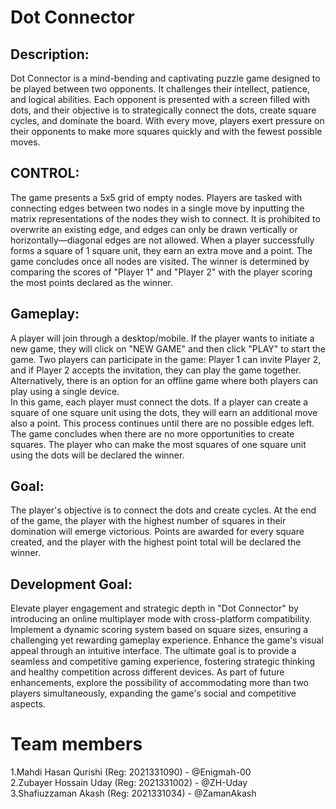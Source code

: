 
# **Dot Connector**
## **Description:** 
Dot Connector is a mind-bending and captivating puzzle game designed to be played between two opponents. 
It challenges their intellect, patience, and logical abilities. Each opponent is presented with a screen filled with 
dots, and their objective is to strategically connect the dots, create square cycles, and dominate the board.
With every move, players exert pressure on their opponents to make more squares quickly and with the 
fewest possible moves. <br>

## **CONTROL:** 
The game presents a 5x5 grid of empty nodes. Players are tasked with connecting edges between two nodes in a single 
move by inputting the matrix representations of the nodes they wish to connect. It is prohibited to overwrite an existing 
edge, and edges can only be drawn vertically or horizontally—diagonal edges are not allowed. 
When a player successfully forms a square of 1 square unit, they earn an extra move and a point. The game concludes 
once all nodes are visited. The winner is determined by comparing the scores of "Player 1" and "Player 2" with the 
player scoring the most points declared as the winner. <br>

## **Gameplay:** 
A player will join through a desktop/mobile. If the player wants to initiate a new game, they will click on "NEW GAME" 
and then click "PLAY" to start the game. Two players can participate in the game: Player 1 can invite Player 2, and if 
Player 2 accepts the invitation, they can play the game together. Alternatively, there is an option for an offline game 
where both players can play using a single device. <br>
In this game, each player must connect the dots. If a player can create a square of one square unit using the dots, they 
will earn an additional move also a point. This process continues until there are no possible edges left. The game 
concludes when there are no more opportunities to create squares. The player who can make the most squares of one 
square unit using the dots will be declared the winner. <br>

## **Goal:**  
The player's objective is to connect the dots and create cycles. At the end of the game, the player with the highest 
number of squares in their domination will emerge victorious. Points are awarded for every square created, and the 
player with the highest point total will be declared the winner. <br>

## **Development Goal:** 
Elevate player engagement and strategic depth in "Dot Connector" by introducing an online multiplayer mode with 
cross-platform compatibility. Implement a dynamic scoring system based on square sizes, ensuring a challenging yet 
rewarding gameplay experience. Enhance the game's visual appeal through an intuitive interface. The ultimate goal is to 
provide a seamless and competitive gaming experience, fostering strategic thinking and healthy competition across 
different devices. As part of future enhancements, explore the possibility of accommodating more than two players 
simultaneously, expanding the game's social and competitive aspects.<br>

# **Team members**
1.Mahdi Hasan Qurishi (Reg: 2021331090) - @Enigmah-00 <br>
2.Zubayer Hossain Uday (Reg: 2021331002) - @ZH-Uday <br>
3.Shafiuzzaman Akash (Reg: 2021331034) - @ZamanAkash <br>

